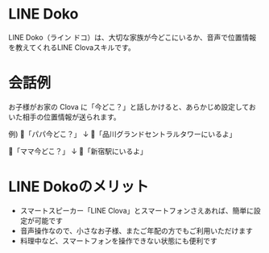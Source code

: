 # LINE Doko
LINE Doko（ライン ドコ）は、大切な家族が今どこにいるか、音声で位置情報を教えてくれるLINE Clovaスキルです。

# 会話例
お子様がお家の Clova に「今どこ？」と話しかけると、あらかじめ設定しておいた相手の位置情報が送られます。

例)
👧「パパ今どこ？」
↓
🐻「品川グランドセントラルタワーにいるよ」


👧「ママ今どこ？」
↓
🐻「新宿駅にいるよ」

# LINE Dokoのメリット
- スマートスピーカー「LINE Clova」とスマートフォンさえあれば、簡単に設定が可能です
- 音声操作なので、小さなお子様、またご年配の方でもご利用いただけます
- 料理中など、スマートフォンを操作できない状態にも便利です